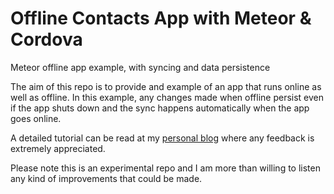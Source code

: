 # Offline Contacts App with Meteor & Cordova
Meteor offline app example, with syncing and data persistence

The aim of this repo is to provide and example of an app that runs online as well as offline. In this example, any changes made when offline persist even if the app shuts down and the sync happens automatically when the app goes online.

A detailed tutorial can be read at my [personal blog](http://rafaelquintanilha.com/offline-app-with-meteor-and-cordova/) where any feedback is extremely appreciated.

Please note this is an experimental repo and I am more than willing to listen any kind of improvements that could be made.